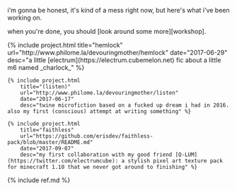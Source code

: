 ---
---
i'm gonna be honest, it's kind of a mess right now, but here's what i've been working on.

when you're done, you should [look around some more][workshop].

<div class="projects">
    {% include project.html
        title="hemlock"
        url="http://www.philome.la/devouringmother/hemlock"
        date="2017-06-29"
        desc="a little [electrum](https://electrum.cubemelon.net) fic about a little m6 named _charlock_" %}
    
    {% include project.html
        title="(listen)"
        url="http://www.philome.la/devouringmother/listen"
        date="2017-06-17"
        desc="twine microfiction based on a fucked up dream i had in 2016. also my first (conscious) attempt at writing something" %}

    {% include project.html
        title="faithless"
        url="https://github.com/erisdev/faithless-pack/blob/master/README.md"
        date="2017-09-07"
        desc="my first collaboration with my good friend [Q-LUM](https://twitter.com/electrumcube): a stylish pixel art texture pack for minecraft 1.10 that we never got around to finishing" %}
</div>

{% include ref.md %}
